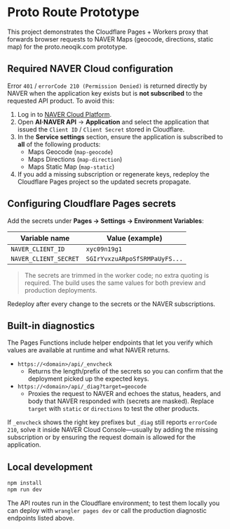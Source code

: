 # Proto Route Prototype

This project demonstrates the Cloudflare Pages + Workers proxy that forwards browser
requests to NAVER Maps (geocode, directions, static map) for the proto.neoqik.com
prototype.

## Required NAVER Cloud configuration

Error `401` / `errorCode 210 (Permission Denied)` is returned directly by NAVER when
the application key exists but is **not subscribed** to the requested API product.
To avoid this:

1. Log in to [NAVER Cloud Platform](https://console.ncloud.com/).
2. Open **AI·NAVER API** → **Application** and select the application that issued the
   `Client ID` / `Client Secret` stored in Cloudflare.
3. In the **Service settings** section, ensure the application is subscribed to **all**
   of the following products:
   - Maps Geocode (`map-geocode`)
   - Maps Directions (`map-direction`)
   - Maps Static Map (`map-static`)
4. If you add a missing subscription or regenerate keys, redeploy the Cloudflare Pages
   project so the updated secrets propagate.

## Configuring Cloudflare Pages secrets

Add the secrets under **Pages → Settings → Environment Variables**:

| Variable name         | Value (example)            |
|-----------------------|----------------------------|
| `NAVER_CLIENT_ID`     | `xyc09n19g1`               |
| `NAVER_CLIENT_SECRET` | `SGIrYvxzuARpoSfSRMPaUyFS...` |

> The secrets are trimmed in the worker code; no extra quoting is required. The build
> uses the same values for both preview and production deployments.

Redeploy after every change to the secrets or the NAVER subscriptions.

## Built-in diagnostics

The Pages Functions include helper endpoints that let you verify which values are
available at runtime and what NAVER returns.

- `https://<domain>/api/_envcheck`
  - Returns the length/prefix of the secrets so you can confirm that the deployment
    picked up the expected keys.
- `https://<domain>/api/_diag?target=geocode`
  - Proxies the request to NAVER and echoes the status, headers, and body that NAVER
    responded with (secrets are masked). Replace `target` with `static` or `directions`
    to test the other products.

If `_envcheck` shows the right key prefixes but `_diag` still reports `errorCode 210`,
solve it inside NAVER Cloud Console—usually by adding the missing subscription or by
ensuring the request domain is allowed for the application.

## Local development

```bash
npm install
npm run dev
```

The API routes run in the Cloudflare environment; to test them locally you can deploy
with `wrangler pages dev` or call the production diagnostic endpoints listed above.

